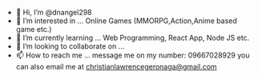 - 👋 Hi, I’m @dnangel298
- 👀 I’m interested in ... Online Games (MMORPG,Action,Anime based game etc.)
- 🌱 I’m currently learning ... Web Programming, React App, Node JS etc.
- 💞️ I’m looking to collaborate on ...
- 📫 How to reach me ... message me on my number: 09667028929 you can also email me at christianlawrencegeronaga@gmail.com 

<!---
dnangel298/dnangel298 is a ✨ special ✨ repository because its `README.md` (this file) appears on your GitHub profile.
You can click the Preview link to take a look at your changes.
--->
